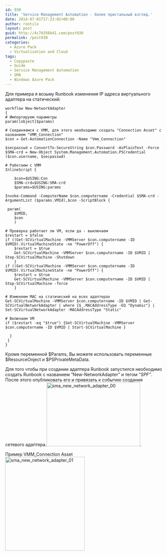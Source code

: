 ```yaml
---
id: 930
title: 'Service Management Automation - более пристальный взгляд.'
date: 2014-07-01T17:23:02+00:00
author: rootilo
layout: post
guid: http://4c74356b41.com/post930
permalink: /post930
categories:
  - Azure Pack
  - Virtualization and Cloud
tags:
  - Copypaste
  - Guide
  - Service Management Automation
  - SMA
  - Windows Azure Pack
---
```

Для примера я возьму Runbook изменения IP адреса виртуального адаптера на статический:

```
workflow New-NetworkAdapter
{
# Импортируем параметры  
param([object]$params) 
  
# Соединяемся с VMM, для этого необходимо создать "Connection Asset" с названием "VMM_Connection"
$con = Get-AutomationConnection -Name "Vmm_Connection"
 
$secpasswd = ConvertTo-SecureString $con.Password -AsPlainText -Force
$SMA-crd = New-Object System.Management.Automation.PSCredential ($con.username, $secpasswd)
 
# Работаем с VMM 
InlineScript {
 
    $con=$USING:Con
    $SMA-crd=$USING:SMA-crd
    $params=$USING:params
    
Invoke-Command -ComputerName $con.computername -Credential $SMA-crd -ArgumentList ($params.VMId),$con -ScriptBlock {
 
 param(
    $VMID,
    $con
    )
 
# Проверка работает ли VM, если да - выключаем
$restart = $false
if ((Get-SCVirtualMachine -VMMServer $con.computername -ID $VMID).VirtualMachineState -ne "PowerOff") {
    $restart = $true
    Get-SCVirtualMachine -VMMServer $con.computername -ID $VMID | Stop-SCVirtualMachine -Shutdown 
    }
if ((Get-SCVirtualMachine -VMMServer $con.computername -ID $VMID).VirtualMachineState -ne "PowerOff") {
    $restart = $true
    Get-SCVirtualMachine -VMMServer $con.computername -ID $VMID | Stop-SCVirtualMachine -force
    }
 
# Изменяем MAC на статический на всех адаптерах
Get-SCVirtualMachine -VMMServer $con.computername -ID $VMID | Get-SCVirtualNetworkAdapter | where {$_.MACAddressType -EQ "Dynamic"} | Set-SCVirtualNetworkAdapter -MACAddressType "Static"
 
# Включаем VM
if ($restart -eq "$true") {Get-SCVirtualMachine -VMMServer $con.computername -ID $VMID | Start-SCVirtualMachine } 
 
  }
 }
}
```

Кроме переменной $Params, Вы можете использовать переменные $ResourceOnject и $PSPrivateMetaData.

Для того чтобы при создании адаптера Runbook запустился необходимо создать Runbook с названием &#8220;New-NetworkAdapter&#8221; и тегом <em>&#8220;SPF&#8221;</em>. После этого опубликовать его и привязать к событию создания сетевого адаптера.<a href="http://4c74356b41.com/wp-content/uploads/2016/02/sma_new_network_adapter_00.png" rel="attachment wp-att-5335"><img class="alignnone size-medium wp-image-5335" src="http://4c74356b41.com/wp-content/uploads/2016/02/sma_new_network_adapter_00-300x204.png" alt="sma_new_network_adapter_00" width="300" height="204" srcset="http://4c74356b41.com/wp-content/uploads/2016/02/sma_new_network_adapter_00-300x204.png 300w, http://4c74356b41.com/wp-content/uploads/2016/02/sma_new_network_adapter_00.png 684w" sizes="(max-width: 300px) 100vw, 300px" /></a>.

Пример VMM_Connection Asset<br /> <a href="http://4c74356b41.com/wp-content/uploads/2016/02/sma_new_network_adapter_01.png" rel="attachment wp-att-5338"><img class="alignnone size-medium wp-image-5338" src="http://4c74356b41.com/wp-content/uploads/2016/02/sma_new_network_adapter_01-255x300.png" alt="sma_new_network_adapter_01" width="255" height="300" srcset="http://4c74356b41.com/wp-content/uploads/2016/02/sma_new_network_adapter_01-255x300.png 255w, http://4c74356b41.com/wp-content/uploads/2016/02/sma_new_network_adapter_01.png 688w" sizes="(max-width: 255px) 100vw, 255px" /></a>